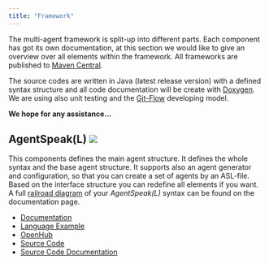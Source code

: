 ```yaml
---
title: "Framework"
---
```

The multi-agent framework is split-up into different parts. Each component has got its own documentation, at this section we would like to give an overview over all elements within the framework. All frameworks are published to [Maven Central](htt://mvnrepository.com).

The source codes are written in Java (latest release version) with a defined syntax structure and all code documentation will be create with [Doxygen](http://www.doxygen.org). We are using also unit testing and the [Git-Flow](http://nvie.com/posts/a-successful-git-branching-model/) developing model. 

__We hope for any assistance...__


## AgentSpeak(L) ![](https://camo.githubusercontent.com/91d144939950611f83510276f546163e62f3f0f1/68747470733a2f2f636972636c6563692e636f6d2f67682f4c696768744a61736f6e2f4167656e74537065616b2e7376673f7374796c653d736869656c64)

This components defines the main agent structure. It defines the whole syntax and the base agent structure. It supports also an agent generator and configuration, so that you can create a set of agents by an ASL-file. Based on the interface structure you can redefine all elements if you want. A full [railroad diagram](https://en.wikipedia.org/wiki/Syntax_diagram) of your _AgentSpeak(L)_ syntax can be found on the documentation page.

* [Documentation](http://lightjason.github.io/AgentSpeak/)
* [Language Example](agentspeak)
* [OpenHub](https://www.openhub.net/p/LightJason-AgentSpeak)
* [Source Code](https://github.com/LightJason/AgentSpeak)
* [Source Code Documentation](http://lightjason.github.io/AgentSpeak/sources/)
